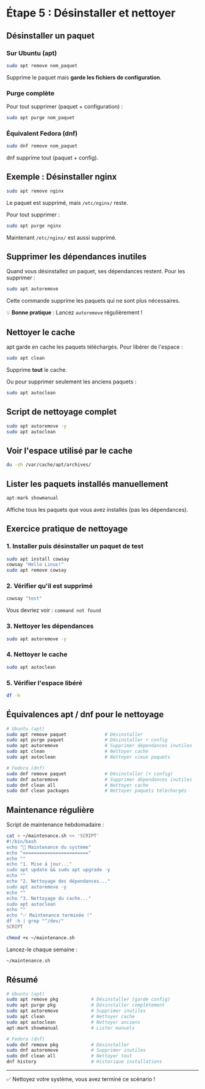# Étape 5 : Désinstaller et nettoyer

## Désinstaller un paquet

### Sur Ubuntu (apt)

```bash
sudo apt remove nom_paquet
```

Supprime le paquet mais **garde les fichiers de configuration**.

### Purge complète

Pour tout supprimer (paquet + configuration) :

```bash
sudo apt purge nom_paquet
```

### Équivalent Fedora (dnf)

```bash
sudo dnf remove nom_paquet
```

dnf supprime tout (paquet + config).

## Exemple : Désinstaller nginx

```bash
sudo apt remove nginx
```

Le paquet est supprimé, mais `/etc/nginx/` reste.

Pour tout supprimer :

```bash
sudo apt purge nginx
```

Maintenant `/etc/nginx/` est aussi supprimé.

## Supprimer les dépendances inutiles

Quand vous désinstallez un paquet, ses dépendances restent. Pour les supprimer :

```bash
sudo apt autoremove
```

Cette commande supprime les paquets qui ne sont plus nécessaires.

💡 **Bonne pratique** : Lancez `autoremove` régulièrement !

## Nettoyer le cache

apt garde en cache les paquets téléchargés. Pour libérer de l'espace :

```bash
sudo apt clean
```

Supprime **tout** le cache.

Ou pour supprimer seulement les anciens paquets :

```bash
sudo apt autoclean
```

## Script de nettoyage complet

```bash
sudo apt autoremove -y
sudo apt autoclean
```

## Voir l'espace utilisé par le cache

```bash
du -sh /var/cache/apt/archives/
```

## Lister les paquets installés manuellement

```bash
apt-mark showmanual
```

Affiche tous les paquets que vous avez installés (pas les dépendances).

## Exercice pratique de nettoyage

### 1. Installer puis désinstaller un paquet de test

```bash
sudo apt install cowsay
cowsay "Hello Linux!"
sudo apt remove cowsay
```

### 2. Vérifier qu'il est supprimé

```bash
cowsay "test"
```

Vous devriez voir : `command not found`

### 3. Nettoyer les dépendances

```bash
sudo apt autoremove -y
```

### 4. Nettoyer le cache

```bash
sudo apt autoclean
```

### 5. Vérifier l'espace libéré

```bash
df -h
```

## Équivalences apt / dnf pour le nettoyage

```bash
# Ubuntu (apt)
sudo apt remove paquet              # Désinstaller
sudo apt purge paquet               # Désinstaller + config
sudo apt autoremove                 # Supprimer dépendances inutiles
sudo apt clean                      # Nettoyer cache
sudo apt autoclean                  # Nettoyer vieux paquets

# Fedora (dnf)
sudo dnf remove paquet              # Désinstaller (+ config)
sudo dnf autoremove                 # Supprimer dépendances inutiles
sudo dnf clean all                  # Nettoyer cache
sudo dnf clean packages             # Nettoyer paquets téléchargés
```

## Maintenance régulière

Script de maintenance hebdomadaire :

```bash
cat > ~/maintenance.sh << 'SCRIPT'
#!/bin/bash
echo "🔧 Maintenance du système"
echo "========================"
echo ""
echo "1. Mise à jour..."
sudo apt update && sudo apt upgrade -y
echo ""
echo "2. Nettoyage des dépendances..."
sudo apt autoremove -y
echo ""
echo "3. Nettoyage du cache..."
sudo apt autoclean
echo ""
echo "✅ Maintenance terminée !"
df -h | grep "^/dev/"
SCRIPT

chmod +x ~/maintenance.sh
```

Lancez-le chaque semaine :

```bash
~/maintenance.sh
```

## Résumé

```bash
# Ubuntu (apt)
sudo apt remove pkg            # Désinstaller (garde config)
sudo apt purge pkg             # Désinstaller complètement
sudo apt autoremove            # Supprimer inutiles
sudo apt clean                 # Nettoyer cache
sudo apt autoclean             # Nettoyer anciens
apt-mark showmanual            # Lister manuels

# Fedora (dnf)
sudo dnf remove pkg            # Désinstaller
sudo dnf autoremove            # Supprimer inutiles
sudo dnf clean all             # Nettoyer tout
dnf history                    # Historique installations
```

---

✅ Nettoyez votre système, vous avez terminé ce scénario !
